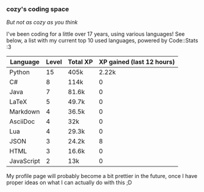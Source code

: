### cozy's coding space
*But not as cozy as you think*

I've been coding for a little over 17 years, using various languages! See below, a list with my current top 10 used languages, powered by Code::Stats :3
    
| Language | Level | Total XP | XP gained (last 12 hours) |
| --- | --- | --- | --- |
| Python | 15 | 405k | 2.22k |
| C# | 8 | 114k | 0 |
| Java | 7 | 81.6k | 0 |
| LaTeX | 5 | 49.7k | 0 |
| Markdown | 4 | 36.5k | 0 |
| AsciiDoc | 4 | 32k | 0 |
| Lua | 4 | 29.3k | 0 |
| JSON | 3 | 24.2k | 8 |
| HTML | 3 | 16.6k | 0 |
| JavaScript | 2 | 13k | 0 |
    
My profile page will probably become a bit prettier in the future, once I have proper ideas on what I can actually do with this ;D